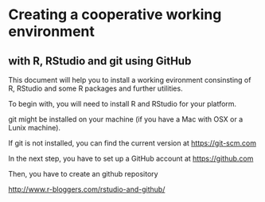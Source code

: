 # Creating a cooperative working environment

## with R, RStudio and git using GitHub

This document will help you to install a working evironment consinsting of R, RStudio and some R packages and further utilities.


To begin with, you will need to install R and RStudio for your platform.

git might be installed on your machine (if you have a Mac with OSX or a Lunix machine).

If git is not installed, you can find the current version at https://git-scm.com

In the next step, you have to set up a GitHub account at https://github.com



Then, you have to create an github repository

http://www.r-bloggers.com/rstudio-and-github/
